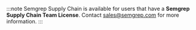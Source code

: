 :::note
Semgrep Supply Chain is available for users that have a **Semgrep Supply Chain Team License**. Contact [sales@semgrep.com](mailto:sales@semgrep.com) for more information.
:::
